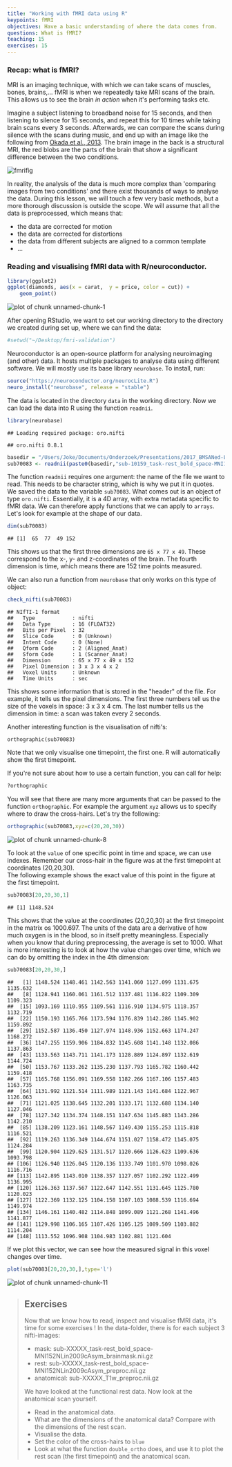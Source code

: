 ```yaml
---
title: "Working with fMRI data using R"
keypoints: fMRI
objectives: Have a basic understanding of where the data comes from.
questions: What is fMRI?
teaching: 15
exercises: 15
---
```


### Recap: what is fMRI?

MRI is an imaging technique, with which we can take scans of muscles, bones, brains,... fMRI is when we repeatedly take MRI scans of the brain.  This allows us to see the brain _in action_ when it's performing tasks etc.

Imagine a subject listening to broadband noise for 15 seconds, and then listening to silence for 15 seconds, and repeat this for 10 times while taking brain scans every 3 seconds.  Afterwards, we can compare the scans during silence with the scans during music, and end up with an image like the following from [Okada et al., 2013](http://journals.plos.org/plosone/article?id=10.1371/journal.pone.0068959).  The brain image in the back is a structural MRI, the red blobs are the parts of the brain that show a significant difference between the two conditions.

![fmrifig](../fig/auditory.png)

In reality, the analysis of the data is much more complex than 'comparing images from two conditions' and there exist thousands of ways to analyse the data.  During this lesson, we will touch a few very basic methods, but a more thorough discussion is outside the scope.  We will assume that all the data is preprocessed, which means that:
- the data are corrected for motion
- the data are corrected for distortions
- the data from different subjects are aligned to a common template
- ...

### Reading and visualising fMRI data with R/neuroconductor.


```r
library(ggplot2)
ggplot(diamonds, aes(x = carat,  y = price, color = cut)) +
    geom_point()
```

![plot of chunk unnamed-chunk-1](figure/unnamed-chunk-1-1.png)

After opening RStudio, we want to set our working directory to the directory we created during set up, where we can find the data:


```r
#setwd("~/Desktop/fmri-validation")
```

Neuroconductor is an open-source platform for analysing neuroimaging (and other) data.  It hosts multiple packages to analyse data using different software.  We will mostly use its  base library `neurobase`. To install, run:


```r
source("https://neuroconductor.org/neurocLite.R")
neuro_install("neurobase", release = "stable")
```


The data is located in the directory `data` in the working directory.  Now we can load the data into R using the function `readnii`.


```r
library(neurobase)
```

```
## Loading required package: oro.nifti
```

```
## oro.nifti 0.8.1
```

```r
basedir = "/Users/Joke/Documents/Onderzoek/Presentations/2017_BMSANed-Leiden/shortcourse/CNP_rest/"
sub70083 <- readnii(paste0(basedir,"sub-10159_task-rest_bold_space-MNI152NLin2009cAsym_preproc.nii.gz"))
```

The function `readnii` requires one argument: the name of the file we want to read.  This needs to be character string, which is why we put it in quotes.  We saved the data to the variable `sub70083`.  What comes out is an object of type `oro.nifti`.  Essentially, it is a 4D array, with extra metadata specific to fMRI data.  We can therefore apply functions that we can apply to `arrays`.  Let's look for example at the shape of our data.


```r
dim(sub70083)
```

```
## [1]  65  77  49 152
```

This shows us that the first three dimensions are `65 x 77 x 49`.  These correspond to the x-, y- and z-coordinates of the brain.  The fourth dimension is time, which means there are 152 time points measured.

We can also run a function from `neurobase` that only works on this type of object:


```r
check_nifti(sub70083)
```

```
## NIfTI-1 format
##   Type            : nifti
##   Data Type       : 16 (FLOAT32)
##   Bits per Pixel  : 32
##   Slice Code      : 0 (Unknown)
##   Intent Code     : 0 (None)
##   Qform Code      : 2 (Aligned_Anat)
##   Sform Code      : 1 (Scanner_Anat)
##   Dimension       : 65 x 77 x 49 x 152
##   Pixel Dimension : 3 x 3 x 4 x 2
##   Voxel Units     : Unknown
##   Time Units      : sec
```

This shows some information that is stored in the "header" of the file.  For example, it tells us the pixel dimensions.  The first three numbers tell us the size of the voxels in space: 3 x 3 x 4 cm.  The last number tells us the dimension in time: a scan was taken every 2 seconds.

Another interesting function is the visualisation of nifti's:

```
orthographic(sub70083)
```

Note that we only visualise one timepoint, the first one.  R will automatically show the first timepoint.

If you're not sure about how to use a certain function, you can call for help:

```r
?orthographic
```

You will see that there are many more arguments that can be passed to the function `orthographic`.  For example the argument `xyz` allows us to specify where to draw the cross-hairs.  Let's try the following:


```r
orthographic(sub70083,xyz=c(20,20,30))
```

![plot of chunk unnamed-chunk-8](figure/unnamed-chunk-8-1.png)

To look at the `value` of one specific point in time and space, we can use indexes.  Remember our cross-hair in the figure was at the first timepoint at coordinates (20,20,30).  
The following example shows the exact value of this point in the figure at the first timepoint.


```r
sub70083[20,20,30,1]
```

```
## [1] 1148.524
```

This shows that the value at the coordinates (20,20,30) at the first timepoint in the matrix os 1000.697.  The units of the data are a derivative of how much oxygen is in the blood, so in itself pretty meaningless.  Especially when you know that during preprocessing, the average is set to 1000.  What is more interesting is to look at how the value changes over time, which we can do by omitting the index in the 4th dimension:


```r
sub70083[20,20,30,]
```

```
##   [1] 1148.524 1148.461 1142.563 1141.060 1127.099 1131.675 1135.632
##   [8] 1128.941 1160.061 1161.512 1137.481 1116.822 1109.309 1109.323
##  [15] 1093.169 1110.955 1109.561 1116.910 1134.975 1118.357 1132.719
##  [22] 1150.193 1165.766 1173.594 1176.839 1142.286 1145.902 1159.892
##  [29] 1152.587 1136.450 1127.974 1148.936 1152.663 1174.247 1168.272
##  [36] 1147.255 1159.906 1184.832 1145.608 1141.148 1132.086 1137.863
##  [43] 1133.563 1143.711 1141.173 1128.889 1124.897 1132.619 1144.724
##  [50] 1153.767 1133.262 1135.230 1137.793 1165.782 1160.442 1159.418
##  [57] 1165.768 1156.091 1169.558 1182.266 1167.106 1157.483 1163.735
##  [64] 1131.992 1121.514 1111.989 1121.143 1141.684 1122.967 1126.063
##  [71] 1121.025 1138.645 1132.201 1133.171 1132.688 1134.140 1127.046
##  [78] 1127.342 1134.374 1148.151 1147.634 1145.883 1143.286 1142.210
##  [85] 1138.209 1123.161 1148.567 1149.430 1155.253 1115.818 1116.521
##  [92] 1119.263 1136.349 1144.674 1151.027 1158.472 1145.075 1124.284
##  [99] 1120.904 1129.625 1131.517 1120.666 1126.623 1109.636 1093.798
## [106] 1126.940 1126.045 1120.136 1133.749 1101.970 1098.026 1116.716
## [113] 1142.895 1143.010 1138.357 1127.057 1102.292 1122.499 1136.995
## [120] 1126.363 1137.567 1122.647 1142.551 1131.645 1125.780 1120.023
## [127] 1122.369 1132.125 1104.158 1107.103 1088.539 1116.694 1149.974
## [134] 1146.161 1140.482 1114.848 1099.089 1121.268 1141.496 1141.877
## [141] 1129.998 1106.165 1107.426 1105.125 1089.509 1103.882 1114.204
## [148] 1113.552 1096.908 1104.983 1102.881 1121.604
```

If we plot this vector, we can see how the measured signal in this voxel changes over time.


```r
plot(sub70083[20,20,30,],type='l')
```

![plot of chunk unnamed-chunk-11](figure/unnamed-chunk-11-1.png)

> ## Exercises
> Now that we know how to read, inspect and visualise fMRI data, it's time for some exercises !
> In the data-folder, there is for each subject 3 nifti-images:
> - mask: sub-XXXXX_task-rest_bold_space-MNI152NLin2009cAsym_brainmask.nii.gz
> - rest: sub-XXXXX_task-rest_bold_space-MNI152NLin2009cAsym_preproc.nii.gz
> - anatomical: sub-XXXXX_T1w_preproc.nii.gz
>
> We have looked at the functional rest data.  Now look at the anatomical scan yourself.
> - Read in the anatomical data.
> - What are the dimensions of the anatomical data?  Compare with the dimensions of the rest scan.
> - Visualise the data.
> - Set the color of the cross-hairs to `blue`
> - Look at what the function `double_ortho` does, and use it to plot the rest scan (the first timepoint) and the anatomical scan.
